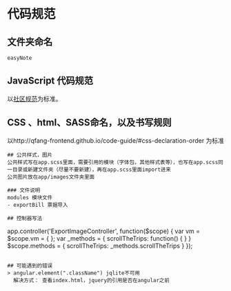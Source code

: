 # 代码规范

## 文件夹命名

```
easyNote
```

## JavaScript 代码规范

以[社区规范](https://github.com/airbnb/javascript/tree/es5-deprecated/es5)为标准。

## CSS 、html、SASS命名，以及书写规则
以http://qfang-frontend.github.io/code-guide/#css-declaration-order 为标准
```
## 公共样式，图片
公共样式写在app.scss里面，需要引用的模块（字体包，其他样式表等），也写在app.scss同一目录或新建文件夹（尽量不要新建），再在app.scss里面import进来
公共图片放在app/images文件夹里面

### 文件说明
modules 模块文件
- exportBill 票据导入

## 控制器写法
```
 app.controller('ExportImageController', function($scope) {
        var vm = $scope.vm = {
        };
        var _methods = {
            scrollTheTrips: function() {
            }
        }
        $scope.methods = {
            scrollTheTrips: _methods.scrollTheTrips
        }
    });
```

## 可能遇到的错误
> angular.element(".className") jqlite不可用     
  解决方式： 查看index.html，jquery的引用是否在angular之前


